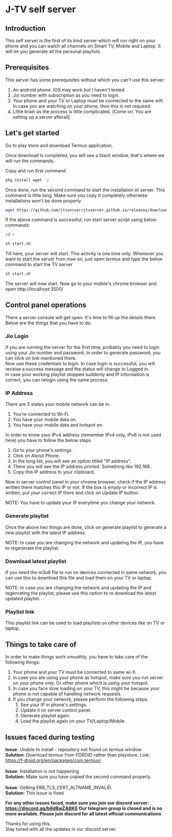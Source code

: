 # J-TV self server

## Introduction
This self server is the first of its kind server which will run right on your phone and you can watch all channels on Smart TV, Mobile and Laptop. It will let you generate all the personal playlists.

## Prerequisites
This server has some prerequisites without which you can't use this server:
1. An android phone. IOS may work but I haven't tested.
1. Jio number with subscription as you need to login.
1. Your phone and your TV or Laptop must be connected to the same wifi. In case you are watching on your phone, then this is not required.
1. Little brain as the process is little complicated. [Come on. You are setting up a server afterall]

## Let's get started
Go to play store and download Termux application.

Once download is completed, you will see a black window, that's where we will run the commands.

Copy and run first command

```bash
pkg install wget -y
```

Once done, run the second command to start the installation of server. This command is little long. Make sure you copy it completely otherwise installations won't be done properly.

```bash
wget https://github.com/jtvserver/jtvserver.github.io/releases/download/1.1/install.sh;sh install.sh
````

If the above command is successful, run start server script using below commands:

```bash
cd ~
```

```bash
sh start.sh
```
Till here, your server will start. This activity is one time only. Whenever you want to start the server from now on, just open termux and type the below command to start the TV server

```bash
sh start.sh
```


The server will now start.
Now go to your mobile's chrome browser and open http://localhost:3500/

## Control panel operations
There a server console will get open. It's time to fill up the details there. Below are the things that you have to do.

### Jio Login
If you are running the server for the first time, probably you need to login using your Jio number and password. In order to generate password, you can click on link mentioned there. <br>
Now use these credentials to login. In case login is successful, you will receive a success message and the status will change to Logged in. <br>
In case your working playlist stopped suddenly and IP information is correct, you can relogin using the same process.


### IP Address
There are 3 states your mobile network can be in.

1. You're connected to Wi-Fi.
1. You have your mobile data on.
1. You have your mobile data and hotspot on.

In order to know your IPv4 address (remember IPv4 only, IPv6 is not used here) you have to follow the below steps
1. Go to your phone's settings.
1. Click on About Phone.
1. In the long list, you will see an option titled "IP address".
1. There you will see the IP address printed. Something like 192.168.*.*
1. Copy this IP address to your clipboard.

Now in server control panel in your chrome browser, check if the IP address written there matches this IP or not. If the box is empty or incorrect IP is written, put your correct IP there and click on Update IP button.<br>

NOTE: You have to update your IP everytime you change your network.

### Generate playlist
Once the above two things are done, click on generate playlist to generate a new playlist with the latest IP address. <br>

NOTE: In case you are changing the network and updating the IP, you have to regenerate the playlist.

### Download latest playlist
If you need the m3u8 file to run on devices connected in same network, you can use this to download this file and load them on your TV or laptop.<br>

NOTE: In case you are changing the network and updating the IP and regenrating the playlist, please use this option to re download the latest updated playlist.

### Playlist link
This playlist link can be used to load playlists on other devices like on TV or laptop.

## Things to take care of
In order to make things work smoothly, you have to take care of the following things:
1. Your phone and your TV must be connected to same wi-fi.
1. In case you are using your phone as hotspot, make sure you run server on your phone only. Or other phone which is using your hotspot.
1. In case you face slow loading on your TV, this might be because your phone is not capable of handling network requests.
1. If you change your network, please perform the following steps:
   1. See your IP in phone's settings.
   1. Update it on server control panel.
   1. Generate playlist again.
   1. Load the playlist again on your TV/Laptop/Mobile.

## Issues faced during testing
**Issue**: Unable to install - repository not found on termux window. <br>
**Solution**: Download termux from FDROID rather than playstore. Link: https://f-droid.org/en/packages/com.termux/
<br><br>
**Issue**:  Installation is not happening.<br>
**Solution**: Make sure you have copied the second command properly.
<br><br>
**Issue**: Getting ERR_TLS_CERT_ALTNAME_INVALID.<br>
**Solution**: This issue is fixed

<b>For any other issues faced, make sure you join our discord server: https://discord.gg/b6d8wZA8K6 </b>
<b>Our telegram group is closed and is no more available. Please join discord for all latest official communications </b>

Thanks for using this.<br>
Stay tuned with all the updates in our discord server.
